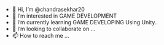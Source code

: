 - 👋 Hi, I’m @chandrasekhar20
- 👀 I’m interested in GAME DEVELOPMENT
- 🌱 I’m currently learning GAME DEVELOPING Using Unity..
- 💞️ I’m looking to collaborate on ...
- 📫 How to reach me ...

<!---
chandrasekhar20/chandrasekhar20 is a ✨ special ✨ repository because its `README.md` (this file) appears on your GitHub profile.
You can click the Preview link to take a look at your changes.
--->
